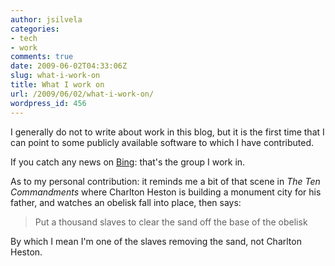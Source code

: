 ```yaml
---
author: jsilvela
categories:
- tech
- work
comments: true
date: 2009-06-02T04:33:06Z
slug: what-i-work-on
title: What I work on
url: /2009/06/02/what-i-work-on/
wordpress_id: 456
---
```


I generally do not to write about work in this blog, but it is the first time
that I can point to some publicly available software to which I have
contributed.

If you catch any news on [Bing](http://www.bing.com): that's the group I work
in.

As to my personal contribution: it reminds me a bit of that scene in
_The Ten Commandments_ where Charlton Heston is building a monument city for his
father, and watches an obelisk fall into place, then says:

> Put a thousand slaves to clear the sand off the base of the obelisk

By which I mean I'm one of the slaves removing the sand, not Charlton Heston.
